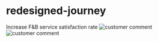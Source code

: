 # redesigned-journey
Increase F&amp;B service satisfaction rate
![customer comment](https://github.com/Ash-pixel10/redesigned-journey/assets/83878199/6dd4fa11-ab8a-4fd5-bcbd-6134080b9a3b)
![customer comment](https://github.com/Ash-pixel10/redesigned-journey/assets/83878199/78fbe3d0-c5fd-4189-87b9-453fde849656)
